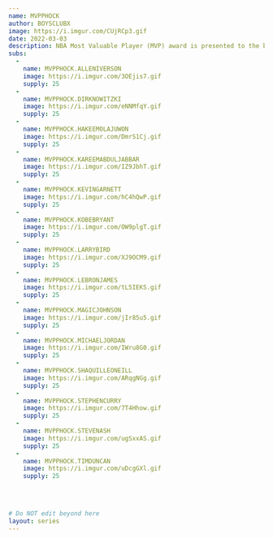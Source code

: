 ```yaml
---
name: MVPPHOCK
author: BOYSCLUBX
image: https://i.imgur.com/CUjRCp3.gif
date: 2022-03-03
description: NBA Most Valuable Player (MVP) award is presented to the best player of the NBA regular season. The MVPPHOCK grail holder will get 14 Sub Assets of NBA MVP player, after all grail sold.
subs: 
  -
    name: MVPPHOCK.ALLENIVERSON
    image: https://i.imgur.com/3OEjis7.gif
    supply: 25
  -
    name: MVPPHOCK.DIRKNOWITZKI
    image: https://i.imgur.com/eNNMfqY.gif
    supply: 25
  -
    name: MVPPHOCK.HAKEEMOLAJUWON
    image: https://i.imgur.com/DmrS1Cj.gif
    supply: 25
  -
    name: MVPPHOCK.KAREEMABDULJABBAR
    image: https://i.imgur.com/IZ9JbhT.gif
    supply: 25
  -
    name: MVPPHOCK.KEVINGARNETT
    image: https://i.imgur.com/hC4hQwP.gif
    supply: 25
  -
    name: MVPPHOCK.KOBEBRYANT
    image: https://i.imgur.com/OW9plgT.gif
    supply: 25
  -
    name: MVPPHOCK.LARRYBIRD
    image: https://i.imgur.com/XJ9OCM9.gif
    supply: 25
  -
    name: MVPPHOCK.LEBRONJAMES
    image: https://i.imgur.com/tL5IEKS.gif
    supply: 25
  -
    name: MVPPHOCK.MAGICJOHNSON
    image: https://i.imgur.com/jIr85u5.gif
    supply: 25
  -
    name: MVPPHOCK.MICHAELJORDAN
    image: https://i.imgur.com/IWru8G0.gif
    supply: 25
  -
    name: MVPPHOCK.SHAQUILLEONEILL
    image: https://i.imgur.com/ARqgNGg.gif
    supply: 25
  -
    name: MVPPHOCK.STEPHENCURRY
    image: https://i.imgur.com/7T4Hhow.gif
    supply: 25
  -
    name: MVPPHOCK.STEVENASH
    image: https://i.imgur.com/ugSxxAS.gif
    supply: 25
  -
    name: MVPPHOCK.TIMDUNCAN
    image: https://i.imgur.com/uDcgGXl.gif
    supply: 25
  

  
     
# Do NOT edit beyond here
layout: series
---
```

